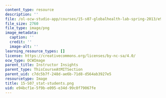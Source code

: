 ```yaml
---
content_type: resource
description: ''
file: /ol-ocw-studio-app/courses/15-s07-globalhealth-lab-spring-2013/e94bcf1e5f9be095e34d99c0f79067fe_15-S07_stat-students.png
file_size: 2760
file_type: image/png
image_metadata:
  caption: ''
  credit: ''
  image-alt: ''
learning_resource_types: []
license: https://creativecommons.org/licenses/by-nc-sa/4.0/
ocw_type: OCWImage
parent_title: Instructor Insights
parent_type: ThisCourseAtMITSection
parent_uid: c7dc5b7f-248d-ae6b-71d8-d564ab3927e5
resourcetype: Image
title: 15-S07_stat-students.png
uid: e94bcf1e-5f9b-e095-e34d-99c0f79067fe
---
```

